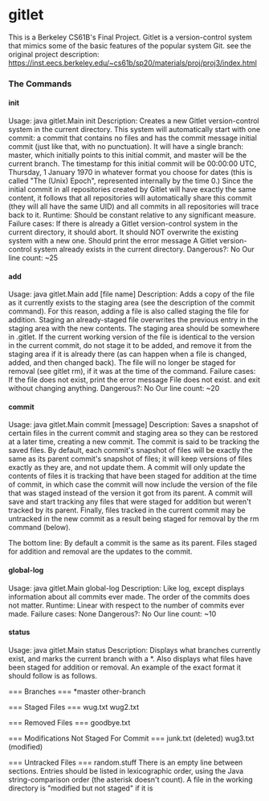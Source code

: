 # gitlet
This is a Berkeley CS61B's Final Project.
Gitlet is a version-control system that mimics some of the basic features of the popular system Git.
see the original project description: https://inst.eecs.berkeley.edu/~cs61b/sp20/materials/proj/proj3/index.html

### The Commands
#### init
Usage: java gitlet.Main init
Description: Creates a new Gitlet version-control system in the current directory. This system will automatically start with one commit: a commit that contains no files and has the commit message initial commit (just like that, with no punctuation). It will have a single branch: master, which initially points to this initial commit, and master will be the current branch. The timestamp for this initial commit will be 00:00:00 UTC, Thursday, 1 January 1970 in whatever format you choose for dates (this is called "The (Unix) Epoch", represented internally by the time 0.) Since the initial commit in all repositories created by Gitlet will have exactly the same content, it follows that all repositories will automatically share this commit (they will all have the same UID) and all commits in all repositories will trace back to it.
Runtime: Should be constant relative to any significant measure.
Failure cases: If there is already a Gitlet version-control system in the current directory, it should abort. It should NOT overwrite the existing system with a new one. Should print the error message A Gitlet version-control system already exists in the current directory.
Dangerous?: No
Our line count: ~25
#### add
Usage: java gitlet.Main add [file name]
Description: Adds a copy of the file as it currently exists to the staging area (see the description of the commit command). For this reason, adding a file is also called staging the file for addition. Staging an already-staged file overwrites the previous entry in the staging area with the new contents. The staging area should be somewhere in .gitlet. If the current working version of the file is identical to the version in the current commit, do not stage it to be added, and remove it from the staging area if it is already there (as can happen when a file is changed, added, and then changed back). The file will no longer be staged for removal (see gitlet rm), if it was at the time of the command.
Failure cases: If the file does not exist, print the error message File does not exist. and exit without changing anything.
Dangerous?: No
Our line count: ~20
#### commit
Usage: java gitlet.Main commit [message]
Description: Saves a snapshot of certain files in the current commit and staging area so they can be restored at a later time, creating a new commit. The commit is said to be tracking the saved files. By default, each commit's snapshot of files will be exactly the same as its parent commit's snapshot of files; it will keep versions of files exactly as they are, and not update them. A commit will only update the contents of files it is tracking that have been staged for addition at the time of commit, in which case the commit will now include the version of the file that was staged instead of the version it got from its parent. A commit will save and start tracking any files that were staged for addition but weren't tracked by its parent. Finally, files tracked in the current commit may be untracked in the new commit as a result being staged for removal by the rm command (below).

The bottom line: By default a commit is the same as its parent. Files staged for addition and removal are the updates to the commit.

#### global-log
Usage: java gitlet.Main global-log
Description: Like log, except displays information about all commits ever made. The order of the commits does not matter.
Runtime: Linear with respect to the number of commits ever made.
Failure cases: None
Dangerous?: No
Our line count: ~10

#### status
Usage: java gitlet.Main status
Description: Displays what branches currently exist, and marks the current branch with a *. Also displays what files have been staged for addition or removal. An example of the exact format it should follow is as follows.

=== Branches ===
*master
other-branch

=== Staged Files ===
wug.txt
wug2.txt

=== Removed Files ===
goodbye.txt

=== Modifications Not Staged For Commit ===
junk.txt (deleted)
wug3.txt (modified)

=== Untracked Files ===
random.stuff
There is an empty line between sections. Entries should be listed in lexicographic order, using the Java string-comparison order (the asterisk doesn't count). A file in the working directory is "modified but not staged" if it is

